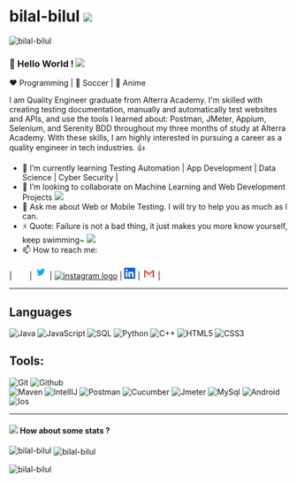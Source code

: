 # bilal-bilul <img src="https://media.giphy.com/media/hBMqZg1ObXUOI/giphy.gif" width="50px">

<p align="left"> <img src="https://komarev.com/ghpvc/?username=bilalbilul&label=Profile%20views&color=0e75b6&style=flat" alt="bilal-bilul" /> </p>

### 👋 Hello World !  <img src="https://github.com/TheDudeThatCode/TheDudeThatCode/blob/master/Assets/Earth.gif" width="24px">
  
:heart: Programming | :black_heart: Soccer | :blue_heart: Anime
  
I am Quality Engineer graduate from Alterra Academy. I'm skilled with creating testing documentation, manually and automatically test websites and APIs, and use the tools I learned about: Postman, JMeter, Appium, Selenium, and Serenity BDD throughout my three months of study at Alterra Academy. With these skills, I am highly interested in pursuing a career as a quality engineer in tech industries. 👍

- 🌱 I’m currently learning Testing Automation | App Development | Data Science | Cyber Security |
- 👯 I’m looking to collaborate on Machine Learning and Web Development Projects <img src="https://media.giphy.com/media/WUlplcMpOCEmTGBtBW/giphy.gif" width="30">
- 💬 Ask me about Web or Mobile Testing. I will try to help you as much as I can.
- ⚡ Quote: Failure is not a bad thing, it just makes you more know yourself, keep swimming~ <img src="https://media.giphy.com/media/yYr7UP843541df415l/giphy.gif" width="30">
- 📫 How to reach me:

| [<img src="https://raw.githubusercontent.com/Delta456/Delta456/master/img/github.png" alt="github logo" width="24">](https://github.com/Amchuz) |  [<img src="https://raw.githubusercontent.com/Delta456/Delta456/master/img/twitter.png" alt="twitter logo" width="24">](https://twitter.com/bilulism) |  [<img src="https://png.pngtree.com/png-vector/20221018/ourmid/pngtree-instagram-icon-png-image_6315974.png" alt="instagram logo" width="20">](https://www.instagram.com/mantap.man/?igshid=ZGUzMzM3NWJiOQ%3D%3D) |  [<img src="https://github.com/Amchuz/Amchuz/blob/master/linkedin.jpeg" alt="linkedin logo" width="20">]([https://www.linkedin.com/in/muhammad-bilal-a99609260/]) |  [<img src="https://github.com/Amchuz/Amchuz/blob/master/gmail.jpeg" alt="gmail logo" width="24">](bilalbilul123@gmail.com) |

----

## Languages

![Java](https://img.shields.io/badge/-Java-000000?style=flat&logo=java)
![JavaScript](https://img.shields.io/badge/-JavaScript-000000?style=flat&logo=javascript)
![SQL](https://img.shields.io/badge/-SQL-000000?style=flat&logo=mysql)
![Python](https://img.shields.io/badge/-Python-000000?style=flat&logo=python)
![C++](https://img.shields.io/badge/-C++-000000?style=flat&logo=c%2B%2B)
![HTML5](https://img.shields.io/badge/-HTML5-000000?style=flat&logo=html5)
![CSS3](https://img.shields.io/badge/-CSS-000000?style=flat&logo=css3)

## Tools:

![Git](https://img.shields.io/badge/-Git-000000?style=flat&logo=git)
![Github](https://img.shields.io/badge/-Github-000000?style=flat&logo=github) <br />
![Maven](https://img.shields.io/badge/-Apache%20Maven-000000?style=flat&logo=apache%20maven)
![IntellIJ](https://img.shields.io/badge/-IntellIJ%20IDEA-000000?style=flat&logo=intellij%20idea)
![Postman](https://img.shields.io/badge/-Postman-000000?style=flat&logo=postman)
![Cucumber](https://img.shields.io/badge/-Cucumber-000000?style=flat&logo=cucumber)
![Jmeter](https://img.shields.io/badge/-Apache%20Jmeter-000000?style=flat&logo=apache%20jmeter)
![MySql](https://img.shields.io/badge/-MySql-000000?style=flat&logo=mysql)
![Android](https://img.shields.io/badge/-Android-000000?style=flat&logo=android)
![Ios](https://img.shields.io/badge/-Ios-000000?style=flat&logo=ios)

----

#### <img src="https://media.giphy.com/media/VgCDAzcKvsR6OM0uWg/giphy.gif" width="50"> How about some stats ?

<p><img align="left" src="https://github-readme-stats.vercel.app/api/top-langs?username=bilalbilul&show_icons=true&locale=en&layout=compact" alt="bilal-bilul" /></p>

<p>&nbsp;<img align="center" src="https://github-readme-stats.vercel.app/api?username=bilalbilul&show_icons=true&locale=en" alt="bilal-bilul" /></p>

<p><img align="center" src="https://github-readme-streak-stats.herokuapp.com/?user=bilalbilul&" alt="bilal-bilul" /></p>


